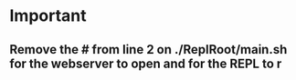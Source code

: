# Important
## Remove the # from line 2 on ./ReplRoot/main.sh for the webserver to open and for the REPL to r